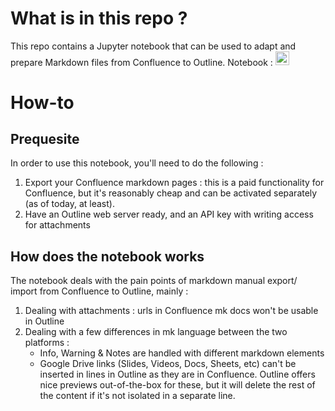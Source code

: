 # What is in this repo ?

This repo contains a Jupyter notebook that can be used to adapt and prepare Markdown files from Confluence to Outline.
Notebook : <a href="https://colab.research.google.com/github/preste-ai/Confluence2Outline/blob/main/Confluence2Outline_pub.ipynb"><img src="https://colab.research.google.com/assets/colab-badge.svg" height=22.5></a>

# How-to
## Prequesite

In order to use this notebook, you'll need to do the following :

1. Export your Confluence markdown pages : this is a paid functionality for Confluence, but it's reasonably cheap and can be activated separately (as of today, at least).
2. Have an Outline web server ready, and an API key with writing access for attachments

## How does the notebook works

The notebook deals with the pain points of markdown manual export/ import from Confluence to Outline, mainly :
1. Dealing with attachments : urls in Confluence mk docs won't be usable in Outline
2. Dealing with a few differences in mk language between the two platforms : 
    - Info, Warning & Notes are handled with different markdown elements
    - Google Drive links (Slides, Videos, Docs, Sheets, etc) can't be inserted in lines in Outline as they are in Confluence. 
Outline offers nice previews out-of-the-box for these, but it will delete the rest of the content if it's not isolated in a separate line.


